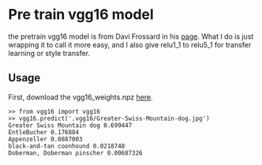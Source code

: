 # Pre train vgg16 model #

the pretrain vgg16 model is from Davi Frossard in his [page](1).
What I do is just wrapping it to call it more easy, and I also give relu1\_1 to relu5\_1 for transfer learning or style transfer.

## Usage ##

First, download the vgg16_weights.npz [here](2).

    >> from vgg16 import vgg16
    >> vgg16.predict('.vgg16/Greater-Swiss-Mountain-dog.jpg')
    Greater Swiss Mountain dog 0.699447
    EntleBucher 0.176884
    Appenzeller 0.0887003
    black-and-tan coonhound 0.0218748
    Doberman, Doberman pinscher 0.00687326

[1]: http://www.cs.toronto.edu/~frossard/post/vgg16/
[2]: https://www.cs.toronto.edu/~frossard/vgg16/vgg16_weights.npz
